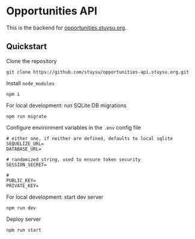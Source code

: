 # Opportunities API
This is the backend for [opportunities.stuysu.org](https://opportunities.stuysu.org).

## Quickstart
Clone the repository
```shell
git clone https://github.com/stuysu/opportunities-api.stuysu.org.git
```

Install `node_modules`
```shell
npm i
```

For local development: run SQLite DB migrations
```shell
npm run migrate
```

Configure environment variables in the `.env` config file
```shell
# either one, if neither are defined, defaults to local sqlite
SEQUELIZE_URL=
DATABASE_URL=

# randomized string, used to ensure token security
SESSION_SECRET=

#
PUBLIC_KEY=
PRIVATE_KEY=
```

For local development: start dev server
```shell
npm run dev
```

Deploy server
```shell
npm run start
```

